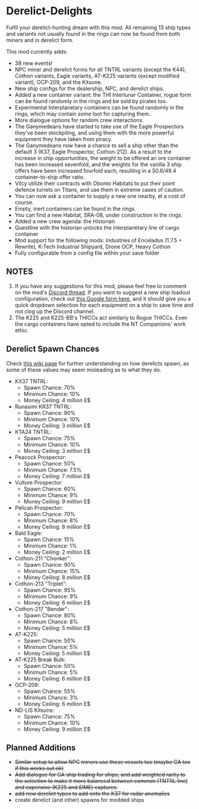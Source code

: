 # Derelict-Delights
Fulfil your derelict-hunting dream with this mod. All remaining 13 ship types and variants not usually found in the rings can now be found from both miners and in derelict form.

This mod currently adds:
* 38 new events!
* NPC miner and derelict forms for all TNTRL variants (except the K44), Cothon variants, Eagle variants, AT-K225 variants (except modified variant), OCP-209, and the Kitsune.
* New ship configs for the dealership, NPC, and derelict ships.
* Added a new container variant: the THI Interlunar Container, rogue form can be found randomly in the rings and be sold by pirates too.
* Experimental Interplanetary containers can be found randomly in the rings, which may contain some loot for capturing them. 
* More dialogue options for random crew interactions.
* The Ganymedeans have started to take use of the Eagle Prospectors they've been stockpiling, and using them with the more powerful equipment they have taken from piracy.
* The Ganymedeans now have a chance to sell a ship other than the default 3 (K37, Eagle Prospector, Cothon-212). As a result to the increase in ship opportunities, the weight to be offered an ore container has been increased sevenfold, and the weights for the vanilla 3 ship offers have been increased fourfold each, resulting in a 50.6/49.4 container-to-ship offer ratio.
* Vilcy utilize their contracts with Obonto Habitats to put their point defence turrets on Titans, and use them in extreme cases of caution.
* You can now ask a container to supply a new one nearby, at a cost of course.
* Empty, inert containers can be found in the rings.
* You can find a new Habitat, SRA-08, under construction in the rings.
* Added a new crew agenda: the Historian
* Questline with the historian unlocks the interplanetary line of cargo container
* Mod support for the following mods: Industries of Enceladus (1.7.5 + Rewrite), K-Tech Industrial Shipyard, Drone OCP, Heavy Cothon
* Fully configurable from a config file within your save folder

## NOTES
1. If you have any suggestions for this mod, please feel free to comment on the mod's [Discord thread](https://discord.com/channels/426287934870781952/1316256288329699419). If you want to suggest a new ship loadout configuration, check out [this Google form here](https://forms.gle/yzvbGmaWeHWH9ChK8), and it should give you a quick dropdown selection for each equipment on a ship to save time and not clog up the Discord channel.
2. The K225 and K225-BB's THICCs act similarly to Rogue THICCs. Even the cargo containers have opted to include the NT Companions' work ethic.

## Derelict Spawn Chances
Check [this wiki page](https://delta-v.kodera.pl/index.php/Profit_Strategy_-_Derelicts#Finding_Derelicts_in_the_Wild) for further understanding on how derelicts spawn, as some of these values may seem misleading as to what they do.
* KX37 TNTRL:
  *   Spawn Chance: 70%
  *   Minimum Chance: 10%
  *   Money Ceiling: 4 million E$
* Runasimi KR37 TNTRL:
  *   Spawn Chance: 90%
  *   Minimum Chance: 10%
  *   Money Ceiling: 3 million E$
* KTA24 TNTRL:
  *   Spawn Chance: 75%
  *   Minimum Chance: 10%
  *   Money Ceiling: 3 million E$
* Peacock Prospector:
  *   Spawn Chance: 50%
  *   Minimum Chance: 7.5%
  *   Money Ceiling: 7 million E$
* Vulture Prospector:
  *   Spawn Chance: 60%
  *   Minimum Chance: 9%
  *   Money Ceiling: 9 million E$
* Pelican Prospector:
  *   Spawn Chance: 70%
  *   Minimum Chance: 8%
  *   Money Ceiling: 8 million E$
* Bald Eagle:
  *   Spawn Chance: 15%
  *   Minimum Chance: 1%
  *   Money Ceiling: 2 million E$
* Cothon-211 "Chonker":
  *   Spawn Chance: 90%
  *   Minimum Chance: 15%
  *   Money Ceiling: 8 million E$
* Cothon-213 "Triplet":
  *   Spawn Chance: 95%
  *   Minimum Chance: 9%
  *   Money Ceiling: 6 million E$
* Cothon-217 "Bender":
  *   Spawn Chance: 80%
  *   Minimum Chance: 8%
  *   Money Ceiling: 5 million E$
* AT-K225:
  *   Spawn Chance: 50%
  *   Minimum Chance: 5%
  *   Money Ceiling: 5 million E$
* AT-K225 Break Bulk:
  *   Spawn Chance: 50%
  *   Minimum Chance: 5%
  *   Money Ceiling: 6 million E$
* OCP-209:
  *   Spawn Chance: 55%
  *   Minimum Chance: 3%
  *   Money Ceiling: 6 million E$
* ND-LIS Kitsune:
  *   Spawn Chance: 75%
  *   Minimum Chance: 10%
  *   Money Ceiling: 9 million E$

## Planned Additions
* ~~Similar setup to allow NPC miners use these vessels too (maybe GA too if this works out ok)~~
* ~~Add dialogue for GA ship trading for ships, and add weighted rarity to the selection to make it more balanced between common (TNTRL line) and expensive (K225 and EIME) captures.~~
* ~~add new derelict types to add onto the K37 for radar anomalies~~
* create derelict (and other) spawns for modded ships
